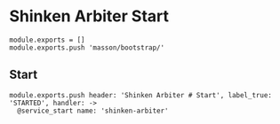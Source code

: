 
# Shinken Arbiter Start

    module.exports = []
    module.exports.push 'masson/bootstrap/'

## Start

    module.exports.push header: 'Shinken Arbiter # Start', label_true: 'STARTED', handler: ->
      @service_start name: 'shinken-arbiter'
